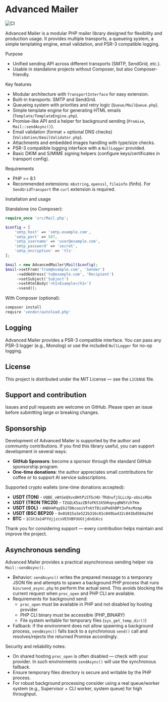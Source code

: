 # Advanced Mailer

![CI](https://github.com/ilyarein/advanced-php-mailer/actions/workflows/ci.yml/badge.svg)

Advanced Mailer is a modular PHP mailer library designed for flexibility and production usage. It provides multiple transports, a queueing system, a simple templating engine, email validation, and PSR-3 compatible logging.

Purpose
- Unified sending API across different transports (SMTP, SendGrid, etc.).
- Usable in standalone projects without Composer, but also Composer-friendly.

Key features
- Modular architecture with `TransportInterface` for easy extension.
- Built-in transports: SMTP and SendGrid.
- Queueing system with priorities and retry logic (`Queue/MailQueue.php`).
- Simple template engine for generating HTML emails (`Template/TemplateEngine.php`).
- Promise-like API and a helper for background sending (`Promise`, `Mail::sendAsync()`).
- Email validation (format + optional DNS checks) (`Validation/EmailValidator.php`).
- Attachments and embedded images handling with type/size checks.
- PSR-3 compatible logging interface with a `NullLogger` provided.
- Basic DKIM and S/MIME signing helpers (configure keys/certificates in transport config).

Requirements
- PHP >= 8.1
- Recommended extensions: `mbstring`, `openssl`, `fileinfo` (finfo). For `SendGridTransport` the `curl` extension is required.

Installation and usage

Standalone (no Composer):
```php
require_once 'src/Mail.php';

$config = [
    'smtp_host' => 'smtp.example.com',
    'smtp_port' => 587,
    'smtp_username' => 'user@example.com',
    'smtp_password' => 'secret',
    'smtp_encryption' => 'tls'
];

$mail = new AdvancedMailer\Mail($config);
$mail->setFrom('from@example.com', 'Sender')
     ->addAddress('to@example.com', 'Recipient')
     ->setSubject('Subject')
     ->setHtmlBody('<h1>Example</h1>')
     ->send();
```

With Composer (optional):
```bash
composer install
require 'vendor/autoload.php'
```

Logging
-----
Advanced Mailer provides a PSR-3 compatible interface. You can pass any PSR-3 logger (e.g., Monolog) or use the included `NullLogger` for no-op logging.

License
-------
This project is distributed under the MIT License — see the `LICENSE` file.

Support and contribution
------------------------
Issues and pull requests are welcome on GitHub. Please open an issue before submitting large or breaking changes.

## Sponsorship

Development of Advanced Mailer is supported by the author and community contributions. If you find this library useful, you can support development in several ways:

- **GitHub Sponsors**: become a sponsor through the standard GitHub sponsorship program.
- **One-time donations**: the author appreciates small contributions for coffee or to support AI service subscriptions.

Supported crypto wallets (one-time donations accepted):

- **USDT (TON)** - `UQBE_vWtGeQXvx0HtPiSTGcHU-TRdnufjSLLcXp-oUoisRQe`
- **USDT (TRON TRC20)** - `TZGQLK5azZBfoFK53X5HhqnyqRW5YzhTKm`
- **USDT (SOL)** - `ANDH4PqyEk27D6cooiVfnktT8isUPe6hBPt3xPecMzmp`
- **USDT (BSC BEP20)** - `0x01015a3e522b316c01c049ba432c843bd504a29d`
- **BTC** - `1CGt3a14FYUjjzcsVE5VBFUUGtjdndiKcs`

Thank you for considering support — every contribution helps maintain and improve the project.

## Asynchronous sending

Advanced Mailer provides a practical asynchronous sending helper via `Mail::sendAsync()`.

- Behavior: `sendAsync()` writes the prepared message to a temporary JSON file and attempts to spawn a background PHP process that runs `bin/send_async.php` to perform the actual send. This avoids blocking the current request when `proc_open` and PHP CLI are available.
- Requirements for background send:
  - `proc_open` must be available in PHP and not disabled by hosting provider
  - PHP CLI binary must be accessible (PHP_BINARY)
  - File system writable for temporary files (`sys_get_temp_dir()`)
- Fallback: if the environment does not allow spawning a background process, `sendAsync()` falls back to a synchronous `send()` call and resolves/rejects the returned Promise accordingly.

Security and reliability notes:
- On shared hosting `proc_open` is often disabled — check with your provider. In such environments `sendAsync()` will use the synchronous fallback.
- Ensure temporary files directory is secure and writable by the PHP process.
- For robust background processing consider using a real queue/worker system (e.g., Supervisor + CLI worker, system queue) for high throughput.
